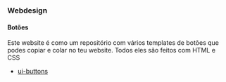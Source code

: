 ### Webdesign

#### Botões

Este website é como um repositório com vários templates de botões que podes copiar e colar no teu website. Todos eles são feitos com HTML e CSS

- [ui-buttons](https://ui-buttons.web.app/)